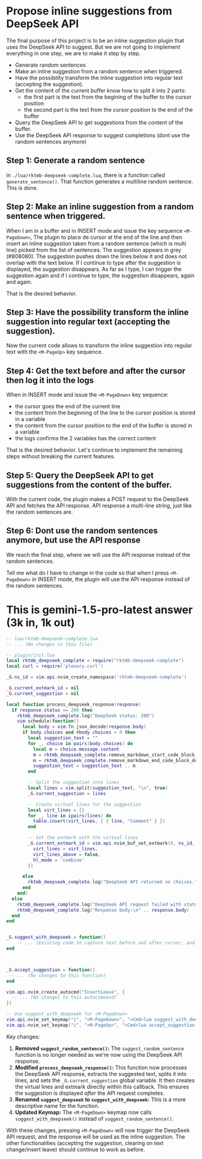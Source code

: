 # Propose inline suggestions from DeepSeek API

The final purpose of this project is to be an inline suggestion plugin that uses the DeepSeek API to suggest.
But we are not going to implement everything in one step, we are to make it step by step.

- Generate random sentences
- Make an inline suggestion from a random sentence when triggered.
- Have the possibility transform the inline suggestion into regular text (accepting the suggestion).
- Get the content of the current buffer know how to split it into 2 parts: 
    - the first part is the text from the begining of the buffer to the cursor position
    - the second part is the text from the cursor position to the end of the buffer
- Query the DeepSeek API to get suggestions from the content of the buffer.
- Use the DeepSeek API response to suggest completions (dont use the random sentences anymore)

## Step 1: Generate a random sentence

in `./lua/rktmb-deepseek-complete.lua`, there is a function called `generate_sentence()`.
That function generates a multiline random sentence.
This is done.

## Step 2: Make an inline  suggestion from a random sentence when triggered.

When I am in a buffer and in INSERT mode and issue the key sequence `<M-PageDown>`,
The plugin to place de cursor at the end of the line and then insert an inline suggestion 
taken from a random sentence (which is multi line) picked from the list of sentences.
The suggestion appears in grey (#808080).
The suggestion pushes down the lines below it and does not overlap with the text below.
If I continue to type after the suggestion is displayed, the suggestion disappears.
As far as I type, I can trigger the suggestion again and if I continue to type, the suggestion disappears, again and again.

That is the desired behavior.

## Step 3: Have the possibility transform the inline suggestion into regular text (accepting the suggestion).

Now the current code allows to transform the inline suggestion into regular text with the `<M-PageUp>` key sequence.

## Step 4: Get the text before and after the cursor then log it into the logs

When in INSERT mode and issue the `<M-PageDown>` key sequence:
- the cursor goes the end of the current line
- the content from the beginning of the line to the cursor position is stored in a variable
- the content from the cursor position to the end of the buffer is stored in a variable
- the logs confirms the 2 variables has the correct content

That is the desired behavior. Let's continue to implement the remaining steps without breaking the current features.

## Step 5: Query the DeepSeek API to get suggestions from the content of the buffer.

With the current code, the plugin makes a POST request to the DeepSeek API and fetches the API response.
API response a multi-line string, just like the random sentences are.

## Step 6: Dont use the random sentences anymore, but use the API response

We reach the final step, where we will use the API response instead of the random sentences.

Tell me what do I have to change in the code so that when I press `<M-PageDown>` in INSERT mode, the plugin will use the API response instead of the random sentences.




# This is gemini-1.5-pro-latest answer (3k in, 1k out)

```lua
-- lua/rktmb-deepseek-complete.lua
-- ... (No changes in this file)

```

```lua
-- plugin/init.lua
local rktmb_deepseek_complete = require("rktmb-deepseek-complete")
local curl = require('plenary.curl')

_G.ns_id = vim.api.nvim_create_namespace('rktmb-deepseek-complete')

_G.current_extmark_id = nil
_G.current_suggestion = nil

local function process_deepseek_response(response)
  if response.status == 200 then
    rktmb_deepseek_complete.log("DeepSeek status: 200")
    vim.schedule(function()
      local body = vim.fn.json_decode(response.body)
      if body.choices and #body.choices > 0 then
        local suggestion_text = ""
        for _, choice in pairs(body.choices) do
          local m = choice.message.content
          m = rktmb_deepseek_complete.remove_markdown_start_code_block_delimiter(m)
          m = rktmb_deepseek_complete.remove_markdown_end_code_block_delimiter(m)
          suggestion_text = suggestion_text .. m
        end

        -- Split the suggestion into lines
        local lines = vim.split(suggestion_text, "\n", true)
        _G.current_suggestion = lines

        -- Create virtual lines for the suggestion
        local virt_lines = {}
        for _, line in ipairs(lines) do
          table.insert(virt_lines, { { line, "Comment" } })
        end

        -- Set the extmark with the virtual lines
        _G.current_extmark_id = vim.api.nvim_buf_set_extmark(0, ns_id, vim.api.nvim_win_get_cursor(0)[1] -1, 0, {
          virt_lines = virt_lines,
          virt_lines_above = false,
          hl_mode = 'combine'
        })

      else
        rktmb_deepseek_complete.log("DeepSeek API returned no choices.")
      end
    end)
  else
    rktmb_deepseek_complete.log("DeepSeek API request failed with status: " .. tostring(response.status))
    rktmb_deepseek_complete.log("Response body:\n" .. response.body)
  end
end


_G.suggest_with_deepseek = function()
    -- ... (Existing code to capture text before and after cursor, and make DeepSeek API request)
end



_G.accept_suggestion = function()
 -- ... (No changes to this function)
end

vim.api.nvim_create_autocmd("InsertLeave", {
  -- ... (No changes to this autocommand)
})

-- Use suggest_with_deepseek for <M-PageDown>
vim.api.nvim_set_keymap("i", "<M-PageDown>", "<Cmd>lua suggest_with_deepseek()<CR>", { noremap = true, silent = true })
vim.api.nvim_set_keymap("i", "<M-PageUp>", "<Cmd>lua accept_suggestion()<CR>", { noremap = true, silent = true })
```

Key changes:

1. **Removed `suggest_random_sentence()`:**  The `suggest_random_sentence` function is no longer needed as we're now using the DeepSeek API response.
2. **Modified `process_deepseek_response()`:** This function now processes the DeepSeek API response, extracts the suggested text, splits it into lines, and sets the `_G.current_suggestion` global variable.  It then creates the virtual lines and extmark directly within this callback.  This ensures the suggestion is displayed *after* the API request completes.
3. **Renamed `suggest_deepseek` to `suggest_with_deepseek`:** This is a more descriptive name for the function.
4. **Updated Keymap:** The `<M-PageDown>` keymap now calls `suggest_with_deepseek()` instead of `suggest_random_sentence()`.


With these changes, pressing `<M-PageDown>` will now trigger the DeepSeek API request, and the response will be used as the inline suggestion.  The other functionalities (accepting the suggestion, clearing on text change/insert leave) should continue to work as before.
